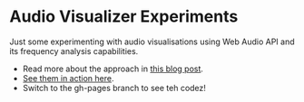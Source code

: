 Audio Visualizer Experiments
============================

Just some experimenting with audio visualisations using Web Audio API and its frequency analysis capabilities.

* Read more about the approach in [this blog post](http://ianreah.com/2013/02/28/Real-time-analysis-of-streaming-audio-data-with-Web-Audio-API.html).
* [See them in action here](http://ianreah.com/audio-visualizer-experiments/).
* Switch to the gh-pages branch to see teh codez!
